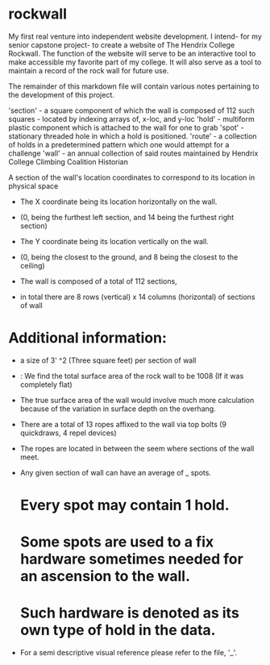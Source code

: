 # rockwall


My first real venture into independent website development.
I intend- for my senior capstone project- to create a website of The Hendrix College Rockwall. The function of the website will serve to be an interactive tool to make accessible my favorite part of my college. It will also serve as a tool to maintain a record of the rock wall for future use.

The remainder of this markdown file will contain various notes pertaining to the development of this project.

'section' 	- a square component of which the wall is composed of 112 such squares
            - located by indexing arrays of, x-loc, and y-loc
'hold' 			- multiform plastic component which is attached to the wall for one to grab
'spot' 			- stationary threaded hole in which a hold is positioned.
'route'			- a collection of holds in a predetermined pattern which one would attempt for a challenge
'wall'			- an annual collection of said routes maintained by Hendrix College Climbing Coalition Historian

A section of the wall's location coordinates to correspond to its location in physical space

* The X coordinate being its location horizontally on the wall.
* (0, being the furthest left section, and 14 being the furthest right section)

* The Y coordinate being its location vertically on the wall.
* (0, being the closest to the ground, and 8 being the closest to the ceiling)

* 	The wall is composed of a total of 112 sections,
* 	in total there are 8 rows (vertical) x 14 columns (horizontal) of sections of wall

# Additional information:
  * a size of 3' ^2  (Three square feet) per section of wall
  * : 	We find the total surface area of the rock wall to be 1008 (If it was completely flat)
  * The true surface area of the wall would involve much more calculation because of the variation in surface depth on the overhang.
  * There are a total of 13 ropes affixed to the wall via top bolts (9 quickdraws, 4 repel devices)
  * The ropes are located in between the seem where sections of the wall meet.
  * Any given section of wall can have an average of _ spots.
    #  Every spot may contain 1 hold.
    #  Some spots are used to a fix hardware sometimes needed for an ascension to the wall.
    #  Such hardware is denoted as its own type of hold in the data.

  * For a semi descriptive visual reference please refer to the file, '_'.
